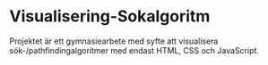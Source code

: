 # Visualisering-Sokalgoritm
Projektet är ett gymnasiearbete med syfte att visualisera sök-/pathfindingalgoritmer med endast HTML, CSS och JavaScript.
